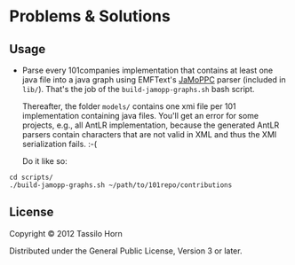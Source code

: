 # Problems & Solutions



## Usage

- Parse every 101companies implementation that contains at least one java file
  into a java graph using EMFText's [JaMoPPC](http://www.jamopp.org) parser
  (included in `lib/`).  That's the job of the `build-jamopp-graphs.sh` bash
  script.

  Thereafter, the folder `models/` contains one xmi file per 101 implementation
  containing java files.  You'll get an error for some projects, e.g., all
  AntLR implementation, because the generated AntLR parsers contain characters
  that are not valid in XML and thus the XMI serialization fails. :-(

  Do it like so:

```
cd scripts/
./build-jamopp-graphs.sh ~/path/to/101repo/contributions
```


## License

Copyright © 2012 Tassilo Horn

Distributed under the General Public License, Version 3 or later.

